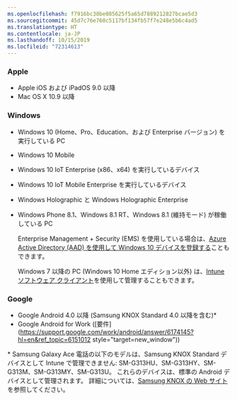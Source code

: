 ```yaml
---
ms.openlocfilehash: f7916bc38be085625f5a65d7889212827bcae5d3
ms.sourcegitcommit: 45d7c76e760c5117bf134fb57f7e248e5b6c4ad5
ms.translationtype: HT
ms.contentlocale: ja-JP
ms.lasthandoff: 10/15/2019
ms.locfileid: "72314613"
---
```

### <a name="apple"></a>Apple
- Apple iOS および iPadOS 9.0 以降
- Mac OS X 10.9 以降

### <a name="windows"></a>Windows
- Windows 10 (Home、Pro、Education、および Enterprise バージョン) を実行している PC
- Windows 10 Mobile
- Windows 10 IoT Enterprise (x86、x64) を実行しているデバイス
- Windows 10 IoT Mobile Enterprise を実行しているデバイス
- Windows Holographic と Windows Holographic Enterprise
- Windows Phone 8.1、Windows 8.1 RT、Windows 8.1 (維持モード) が稼働している PC

  Enterprise Management + Security (EMS) を使用している場合は、[Azure Active Directory (AAD) を使用して Windows 10 デバイスを登録する](/intune/enrollment/windows-enroll#enable-windows-10-automatic-enrollment)こともできます。

  Windows 7 以降の PC (Windows 10 Home エディション以外) は、[Intune ソフトウェア クライアント](/intune-classic/deploy-use/manage-windows-pcs-with-microsoft-intune)を使用して管理することもできます。

### <a name="google"></a>Google
- Google Android 4.0 以降 (Samsung KNOX Standard 4.0 以降を含む)*
- Google Android for Work ([要件](https://support.google.com/work/android/answer/6174145?hl=en&ref_topic=6151012 style="target=new_window"))

\* Samsung Galaxy Ace 電話の以下のモデルは、Samsung KNOX Standard デバイスとして Intune で管理できません: SM-G313HU、SM-G313HY、SM-G313M、SM-G313MY、SM-G313U。 これらのデバイスは、標準の Android デバイスとして管理されます。 詳細については、[Samsung KNOX の Web サイト](https://www.samsungknox.com/en)を参照してください。